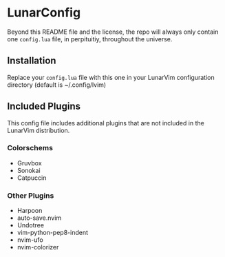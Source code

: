 # LunarConfig

Beyond this README file and the license, the repo will always only contain one `config.lua` file, in perpituitiy, throughout the universe.

## Installation
Replace your `config.lua` file with this one in your LunarVim configuration directory (default is ~/.config/lvim)

## Included Plugins
This config file includes additional plugins that are not included in the LunarVim distribution.

### Colorschems
* Gruvbox
* Sonokai
* Catpuccin

### Other Plugins
* Harpoon
* auto-save.nvim
* Undotree
* vim-python-pep8-indent
* nvim-ufo
* nvim-colorizer


